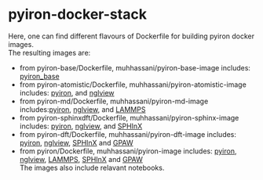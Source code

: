 # pyiron-docker-stack
Here, one can find different flavours of Dockerfile for building pyiron docker images.   
The resulting images are:
- from pyiron-base/Dockerfile, muhhassani/pyiron-base-image includes: <a href="https://anaconda.org/conda-forge/pyiron">pyiron_base</a>
- from pyiron-atomistic/Dockerfile, muhhassani/pyiron-atomistic-image includes: <a href="https://anaconda.org/conda-forge/pyiron">pyiron</a>, and <a href="https://anaconda.org/conda-forge/nglview">nglview</a>
- from pyiron-md/Dockerfile, muhhassani/pyiron-md-image includes:<a href="https://anaconda.org/conda-forge/pyiron">pyiron</a>, <a href="https://anaconda.org/conda-forge/nglview">nglview</a>, and <a href="https://anaconda.org/conda-forge/lammps">LAMMPS</a>  
- from pyiron-sphinxdft/Dockerfile, muhhassani/pyiron-sphinx-image includes: <a href="https://anaconda.org/conda-forge/pyiron">pyiron</a>, <a href="https://anaconda.org/conda-forge/nglview">nglview</a>, and <a href="https://anaconda.org/conda-forge/sphinxdft">SPHInX</a>  
- from pyiron-dft/Dockerfile, muhhassani/pyiron-dft-image includes: <a href="https://anaconda.org/conda-forge/pyiron">pyiron</a>, <a href="https://anaconda.org/conda-forge/nglview">nglview</a>, <a href="https://anaconda.org/conda-forge/sphinxdft">SPHInX</a> and <a href="https://anaconda.org/conda-forge/gpaw">GPAW</a>   
- from pyiron/Dockerfile, muhhassani/pyiron-image includes: <a href="https://anaconda.org/conda-forge/pyiron">pyiron</a>, <a href="https://anaconda.org/conda-forge/nglview">nglview</a>, <a href="https://anaconda.org/conda-forge/lammps">LAMMPS</a>, <a href="https://anaconda.org/conda-forge/sphinxdft">SPHInX</a> and <a href="https://anaconda.org/conda-forge/gpaw">GPAW</a>   
The images also include relavant notebooks.
